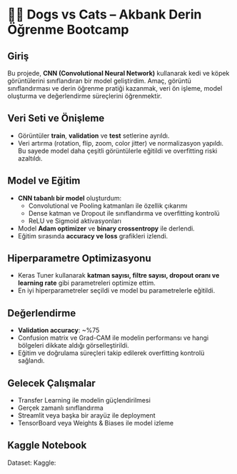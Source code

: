 # 🐶🐱 Dogs vs Cats – Akbank Derin Öğrenme Bootcamp

## Giriş
Bu projede, **CNN (Convolutional Neural Network)** kullanarak kedi ve köpek görüntülerini sınıflandıran bir model geliştirdim. Amaç, görüntü sınıflandırması ve derin öğrenme pratiği kazanmak, veri ön işleme, model oluşturma ve değerlendirme süreçlerini öğrenmektir.

## Veri Seti ve Önişleme
- Görüntüler **train**, **validation** ve **test** setlerine ayrıldı.  
- Veri artırma (rotation, flip, zoom, color jitter) ve normalizasyon yapıldı. Bu sayede model daha çeşitli görüntülerle eğitildi ve overfitting riski azaltıldı.  

## Model ve Eğitim
- **CNN tabanlı bir model** oluşturdum:
  - Convolutional ve Pooling katmanları ile özellik çıkarımı  
  - Dense katman ve Dropout ile sınıflandırma ve overfitting kontrolü  
  - ReLU ve Sigmoid aktivasyonları  
- Model **Adam optimizer** ve **binary crossentropy** ile derlendi.  
- Eğitim sırasında **accuracy ve loss** grafikleri izlendi.  

## Hiperparametre Optimizasyonu
- Keras Tuner kullanarak **katman sayısı, filtre sayısı, dropout oranı ve learning rate** gibi parametreleri optimize ettim.  
- En iyi hiperparametreler seçildi ve model bu parametrelerle eğitildi.

## Değerlendirme
- **Validation accuracy**: ~%75  
- Confusion matrix ve Grad-CAM ile modelin performansı ve hangi bölgeleri dikkate aldığı görselleştirildi.  
- Eğitim ve doğrulama süreçleri takip edilerek overfitting kontrolü sağlandı.

## Gelecek Çalışmalar
- Transfer Learning ile modelin güçlendirilmesi  
- Gerçek zamanlı sınıflandırma  
- Streamlit veya başka bir arayüz ile deployment  
- TensorBoard veya Weights & Biases ile model izleme  

## Kaggle Notebook
Dataset: 
Kaggle: 
